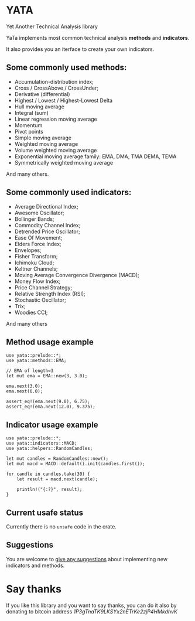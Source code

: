 # YATA

Yet Another Technical Analysis library

YaTa implements most common technical analysis **methods** and **indicators**.

It also provides you an iterface to create your own indicators.

## Some commonly used **methods**:

- Accumulation-distribution index;
- Cross / CrossAbove / CrossUnder;
- Derivative (differential)
- Highest / Lowest / Highest-Lowest Delta
- Hull moving average
- Integral (sum)
- Linear regression moving average
- Momentum
- Pivot points
- Simple moving average
- Weighted moving average
- Volume weighted moving average
- Exponential moving average family: EMA, DMA, TMA DEMA, TEMA
- Symmetrically weighted moving average

And many others.

## Some commonly used **indicators**:

- Average Directional Index;
- Awesome Oscillator;
- Bollinger Bands;
- Commodity Channel Index;
- Detrended Price Oscillator;
- Ease Of Movement;
- Elders Force Index;
- Envelopes;
- Fisher Transform;
- Ichimoku Cloud;
- Keltner Channels;
- Moving Average Convergence Divergence (MACD);
- Money Flow Index;
- Price Channel Strategy;
- Relative Strength Index (RSI);
- Stochastic Oscillator;
- Trix;
- Woodies CCI;

And many others

## Method usage example

```
use yata::prelude::*;
use yata::methods::EMA;

// EMA of length=3
let mut ema = EMA::new(3, 3.0);

ema.next(3.0);
ema.next(6.0);

assert_eq!(ema.next(9.0), 6.75);
assert_eq!(ema.next(12.0), 9.375);
```

## Indicator usage example

```
use yata::prelude::*;
use yata::indicators::MACD;
use yata::helpers::RandomCandles;

let mut candles = RandomCandles::new();
let mut macd = MACD::default().init(candles.first());

for candle in candles.take(30) {
	let result = macd.next(candle);

	println!("{:?}", result);
}
```

## Current usafe status

Currently there is no `unsafe` code in the crate.

## Suggestions

You are welcome to [give any suggestions](https://github.com/amv-dev/yata/issues) about implementing new indicators and methods.

# Say thanks

If you like this library and you want to say thanks, you can do it also by donating to bitcoin address _1P3gTnaTK9LKSYx2nETrKe2zjP4HMkdhvK_
